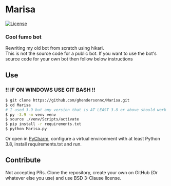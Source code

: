 # Marisa
[![License](https://img.shields.io/badge/License-BSD_3--Clause-blue.svg)](https://opensource.org/licenses/BSD-3-Clause)
### Cool fumo bot


Rewriting my old bot from scratch using hikari.  
This is not the source code for a public bot. If you want to use the bot's source code for your own bot then follow below instructions

## Use

### !! IF ON WINDOWS USE GIT BASH !! 
```sh
$ git clone https://github.com/ghendersonnc/Marisa.git
$ cd Marisa
# I used 3.9 but any version that is AT LEAST 3.8 or above should work
$ py -3.9 -m venv venv
$ source ./venv/Scripts/activate
$ pip install -r requirements.txt
$ python Marisa.py
```

Or open in [PyCharm](https://www.jetbrains.com/pycharm/), configure a virtual environment with at least Python 3.8, install requirements.txt and run.

## Contribute

Not accepting PRs. Clone the repository, create your own on GitHub (Or whatever else you use) and use BSD 3-Clause license.
